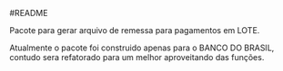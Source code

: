 #README

Pacote para gerar arquivo de remessa para pagamentos em LOTE.

Atualmente o pacote foi construido apenas para o BANCO DO BRASIL, contudo 
sera refatorado para um melhor aproveitando das funções.
